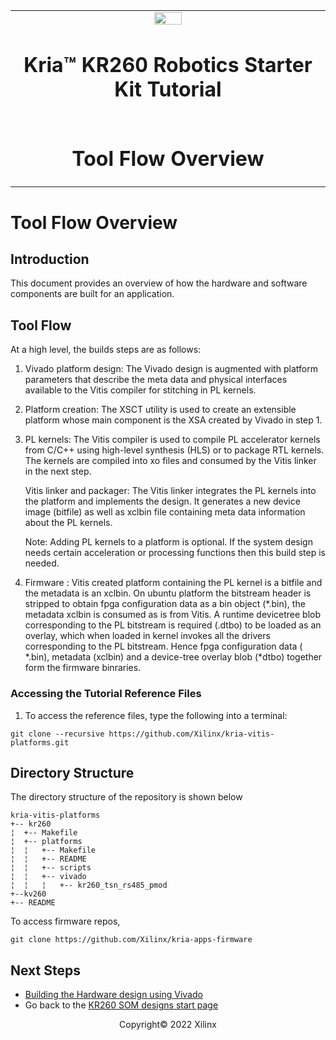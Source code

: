 ﻿<table class="sphinxhide">
 <tr>
   <td align="center"><img src="media/xilinx-logo.png" width="30%"/><h1> Kria&trade; KR260 Robotics Starter Kit Tutorial</h1>
   </td>
 </tr>
 <tr>
 <td align="center"><h1>Tool Flow Overview</h1>

 </td>
 </tr>
</table>

# Tool Flow Overview

## Introduction

This document provides an overview of how the hardware and software components are built for an application.

## Tool Flow

At a high level, the builds steps are as follows:

1. Vivado platform design: The Vivado design is augmented with platform parameters that describe the meta data and physical interfaces available to the Vitis compiler for stitching in PL kernels.

2. Platform creation: The XSCT utility is used to create an extensible platform whose main component is the XSA created by Vivado in step 1.

3. PL kernels: The Vitis compiler is used to compile PL accelerator kernels from C/C++ using high-level synthesis (HLS) or to package RTL kernels. The kernels are compiled into xo files and consumed by the Vitis linker in the next step.
  
    Vitis linker and packager: The Vitis linker integrates the PL kernels into the platform and implements the design. It generates a new device image (bitfile) as well as xclbin file containing meta data information about the PL kernels.

    Note: Adding PL kernels to a platform is optional. If the system design needs certain acceleration or processing functions then this build step is needed.

4. Firmware : Vitis created platform containing the PL kernel is a bitfile and the metadata is an xclbin. On ubuntu platform the bitstream  header is stripped to obtain fpga configuration data as a bin object (\*.bin), the metadata xclbin is consumed as is from Vitis. A runtime devicetree blob  corresponding to the PL bitstream is required (.dtbo) to be loaded as an overlay, which when loaded in kernel invokes all the drivers corresponding to the PL bitstream. Hence fpga configuration data ( *.bin), metadata (xclbin) and a device-tree overlay blob (*dtbo) together form the firmware binraries.

### Accessing the Tutorial Reference Files

1. To access the reference files, type the following into a terminal:

  ```shell
  git clone --recursive https://github.com/Xilinx/kria-vitis-platforms.git
  ```

## Directory Structure

The directory structure of the repository is shown below

```text
kria-vitis-platforms
+-- kr260
¦  +-- Makefile
¦  +-- platforms
¦  ¦   +-- Makefile
¦  ¦   +-- README
¦  ¦   +-- scripts
¦  ¦   +-- vivado
¦  ¦   ¦   +-- kr260_tsn_rs485_pmod
+--kv260
+-- README
```

To access firmware repos,

```shell
git clone https://github.com/Xilinx/kria-apps-firmware
```

## Next Steps

* [Building the Hardware design using Vivado](build_vivado_design.md)
* Go back to the [KR260 SOM designs start page](../index.html)

<p class="sphinxhide" align="center">Copyright&copy; 2022 Xilinx</p>

<!---

Licensed under the Apache License, Version 2.0 (the "License"); you may not use this file except in compliance with the License.

You may obtain a copy of the License at http://www.apache.org/licenses/LICENSE-2.0.

Unless required by applicable law or agreed to in writing, software distributed under the License is distributed on an "AS IS" BASIS, WITHOUT WARRANTIES OR CONDITIONS OF ANY KIND, either express or implied. See the License for the specific language governing permissions and limitations under the License.

-->
